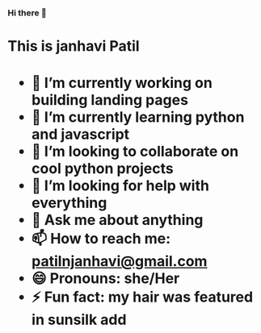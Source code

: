 ### Hi there 👋
<h1> This is janhavi Patil <h1>

- 🔭 I’m currently working on building landing pages
- 🌱 I’m currently learning python and javascript
- 👯 I’m looking to collaborate on cool python projects
- 🤔 I’m looking for help with everything
- 💬 Ask me about anything
- 📫 How to reach me: patilnjanhavi@gmail.com
- 😄 Pronouns: she/Her
- ⚡ Fun fact: my hair was featured in sunsilk add

